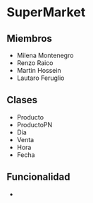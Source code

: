 # SuperMarket
## Miembros
- Milena Montenegro
- Renzo Raico
- Martin Hossein
- Lautaro Feruglio
## Clases
- Producto
- ProductoPN
- Dia
- Venta
- Hora
- Fecha
## Funcionalidad
- 
